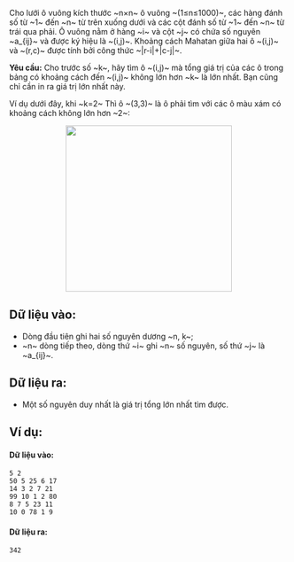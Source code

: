 Cho lưới ô vuông kích thước ~n×n~ ô vuông ~(1≤n≤1000)~, các hàng đánh số từ ~1~ đến ~n~ từ trên xuống dưới và các cột đánh số từ ~1~ đến ~n~ từ trái qua phải. Ô vuông nằm ở hàng ~i~ và cột ~j~ có chứa số nguyên ~a_{ij}~ và được ký hiệu là ~(i,j)~. Khoảng cách Mahatan giữa hai ô ~(i,j)~ và ~(r,c)~ được tính bởi công thức ~|r-i|+|c-j|~.

**Yêu cầu:** Cho trước số ~k~, hãy tìm ô ~(i,j)~ mà tổng giá trị của các ô trong bảng có khoảng cách đến ~(i,j)~ không lớn hơn ~k~ là lớn nhất. Bạn cũng chỉ cần in ra giá trị lớn nhất này.

Ví dụ dưới đây, khi ~k=2~ Thì ô ~(3,3)~ là ô phải tìm với các ô màu xám có khoảng cách không lớn hơn ~2~:
<center><img src="/images/problems/250/MAHATAN.svg" width="300px" /></center>

## Dữ liệu vào:
- Dòng đầu tiên ghi hai số nguyên dương ~n, k~;
- ~n~ dòng tiếp theo, dòng thứ ~i~ ghi ~n~ số nguyên, số thứ ~j~ là ~a_{ij}~.

## Dữ liệu ra:
- Một số nguyên duy nhất là giá trị tổng lớn nhất tìm được.

## Ví dụ:
#### Dữ liệu vào:
```
5 2
50 5 25 6 17
14 3 2 7 21
99 10 1 2 80
8 7 5 23 11
10 0 78 1 9
```

#### Dữ liệu ra:
```
342
```